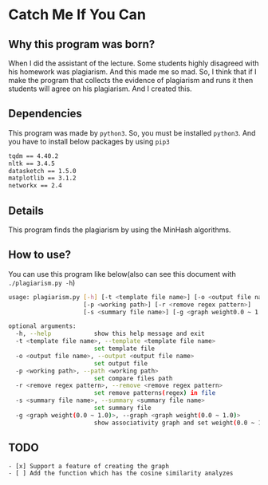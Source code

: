 # Catch Me If You Can

## Why this program was born?

When I did the assistant of the lecture. Some students highly disagreed with his homework was plagiarism. And this made me so mad. So, I think that if I make the program that collects the evidence of plagiarism and runs it then students will agree on his plagiarism. And I created this.

## Dependencies

This program was made by `python3`. So, you must be installed `python3`. And you have to install below packages by using `pip3`

```bash
tqdm == 4.40.2
nltk == 3.4.5
datasketch == 1.5.0
matplotlib == 3.1.2
networkx == 2.4
```

## Details

This program finds the plagiarism by using the MinHash algorithms.

## How to use?

You can use this program like below(also can see this document with `./plagiarism.py -h`)

```bash
usage: plagiarism.py [-h] [-t <template file name>] [-o <output file name>]
                     [-p <working path>] [-r <remove regex pattern>]
                     [-s <summary file name>] [-g <graph weight0.0 ~ 1.0>]

optional arguments:
  -h, --help            show this help message and exit
  -t <template file name>, --template <template file name>
                        set template file
  -o <output file name>, --output <output file name>
                        set output file
  -p <working path>, --path <working path>
                        set compare files path
  -r <remove regex pattern>, --remove <remove regex pattern>
                        set remove patterns(regex) in file
  -s <summary file name>, --summary <summary file name>
                        set summary file
  -g <graph weight(0.0 ~ 1.0)>, --graph <graph weight(0.0 ~ 1.0)>
                        show associativity graph and set weight(0.0 ~ 1.0)
```

## TODO

```
- [x] Support a feature of creating the graph
- [ ] Add the function which has the cosine similarity analyzes
```
